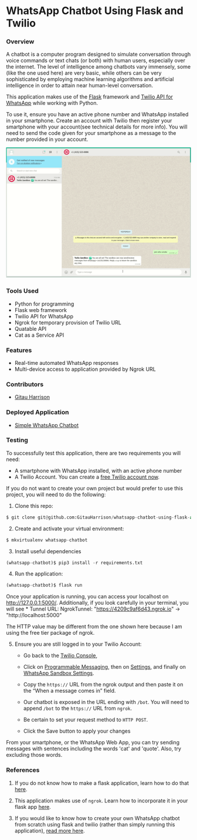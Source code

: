 # WhatsApp Chatbot Using Flask and Twilio

### Overview
A chatbot is a computer program designed to simulate conversation through voice commands or text chats (or both) with human users, especially over the internet. The level of intelligence among chatbots vary immensely, some (like the one used here) are very basic, while others can be very sophisticated by employing machine learning algorithms and artificial intelligence in order to attain near human-level conversation.

This application makes use of the [Flask](https://flask.palletsprojects.com/en/1.1.x/) framework and [Twilio API for WhatsApp](https://www.twilio.com/whatsapp) while working with Python.

To use it, ensure you have an active phone number and WhatsApp installed in your smartphone. Create an account with Twilio then register your smartphone with your account(see technical details for more info). You will need to send the code given for your smartphone as a message to the number provided in your account.

![WhatsApp Chatbot](app/static/images/whatsapp_chatbot.gif)

### Tools Used
* Python for programming
* Flask web framework
* Twilio API for WhatsApp
* Ngrok for temporary provision of Twilio URL
* Quatable API
* Cat as a Service API

### Features
* Real-time automated WhatsApp responses
* Multi-device access to application provided by Ngrok URL

### Contributors
* [Gitau Harrison](https://github.com/GitauHarrison)

### Deployed Application
* [Simple WhatsApp Chatbot](https://simple-whatsapp-chatbot.herokuapp.com/)

### Testing

To successfully test this application, there are two requirements you will need:
* A smartphone with WhatsApp installed, with an active phone number
* A Twilio Account. You can create a [free Twilio account now](https://www.twilio.com/try-twilio?promo=WNPWrR).

If you do not want to create your own project but would prefer to use this project, you will need to do the following:

1. Clone this repo:

```python
$ git clone git@github.com:GitauHarrison/whatsapp-chatbot-using-flask-and-twilio.git
```
2. Create and activate your virtual environment:

```python
$ mkvirtualenv whatsapp-chatbot
```

3. Install useful dependencies

```python
(whatsapp-chatbot)$ pip3 install -r requirements.txt
```
4. Run the application:

```python
(whatsapp-chatbot)$ flask run
```

Once your application is running, you can access your localhost on http://127.0.0.1:5000/. Additionally, if you look carefully in your terminal, you will see * Tunnel URL: NgrokTunnel: "https://4209c9af6d43.ngrok.io" -> "http://localhost:5000"

The HTTP value may be different from the one shown here because I am using the free tier package of ngrok. 

5. Ensure you are still logged in to your Twilio Account: 

    - Go back to the [Twilio Console](https://www.twilio.com/console), 

    - Click on [Programmable Messaging](https://www.twilio.com/console/sms/dashboard), then on [Settings](https://www.twilio.com/console/sms/settings), and finally on [WhatsApp Sandbox Settings](https://www.twilio.com/console/sms/whatsapp/sandbox). 

    - Copy the `https://` URL from the ngrok output and then paste it on the “When a message comes in” field.

    - Our chatbot is exposed in the URL ending with `/bot`. You will need to append `/bot` to the `https://` URL from `ngrok`. 

    - Be certain to set your request method to `HTTP POST`.

    - Click the Save button to apply your changes

From your smartphone, or the WhatsApp Web App, you can try sending messages with sentences including the words 'cat' and 'quote'. Also, try excluding those words.

### References

1. If you do not know how to make a flask application, learn how to do that [here](https://gitauharrison-blog.herokuapp.com/personal-blog).

2. This application makes use of `ngrok`. Learn how to incorporate it in your flask app [here](https://gitauharrison-blog.herokuapp.com/ngrok).

3. If you would like to know how to create your own WhatsApp chatbot from scratch using flask and twilio (rather than simply running this application), [read more here](https://github.com/GitauHarrison/notes/blob/master/simple_whatsapp_chatbot.md).